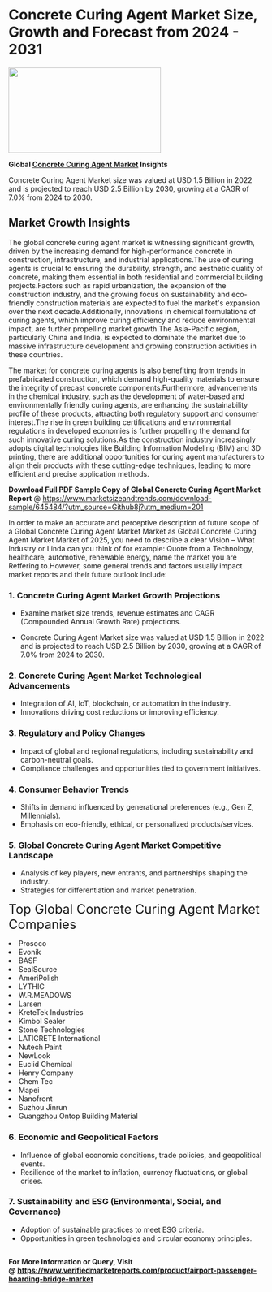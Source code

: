 <H1>Concrete Curing Agent Market Size, Growth and Forecast from 2024 - 2031</H1><img class="aligncenter size-medium wp-image-584254" src="https://thirdeyenews.in/wp-content/uploads/2024/09/Global-Market-Research-300x168.jpeg" alt="" width="300" height="168" /><p><strong>Global&nbsp;<a href="https://www.marketsizeandtrends.com/download-sample/645484/?utm_source=Github8j?utm_medium=201">Concrete Curing Agent Market</a> Insights</strong></p><p>Concrete Curing Agent Market size was valued at USD 1.5 Billion in 2022 and is projected to reach USD 2.5 Billion by 2030, growing at a CAGR of 7.0% from 2024 to 2030.</p><p><h2>Market Growth Insights</h2> <p>The global concrete curing agent market is witnessing significant growth, driven by the increasing demand for high-performance concrete in construction, infrastructure, and industrial applications.The use of curing agents is crucial to ensuring the durability, strength, and aesthetic quality of concrete, making them essential in both residential and commercial building projects.Factors such as rapid urbanization, the expansion of the construction industry, and the growing focus on sustainability and eco-friendly construction materials are expected to fuel the market's expansion over the next decade.Additionally, innovations in chemical formulations of curing agents, which improve curing efficiency and reduce environmental impact, are further propelling market growth.The Asia-Pacific region, particularly China and India, is expected to dominate the market due to massive infrastructure development and growing construction activities in these countries.</p> <p>The market for concrete curing agents is also benefiting from trends in prefabricated construction, which demand high-quality materials to ensure the integrity of precast concrete components.Furthermore, advancements in the chemical industry, such as the development of water-based and environmentally friendly curing agents, are enhancing the sustainability profile of these products, attracting both regulatory support and consumer interest.The rise in green building certifications and environmental regulations in developed economies is further propelling the demand for such innovative curing solutions.As the construction industry increasingly adopts digital technologies like Building Information Modeling (BIM) and 3D printing, there are additional opportunities for curing agent manufacturers to align their products with these cutting-edge techniques, leading to more efficient and precise application methods.<p><span class=""><strong>Download Full PDF Sample Copy of Global Concrete Curing Agent Market Report</strong> @ <a href="https://www.marketsizeandtrends.com/download-sample/645484/?utm_source=Github8j?utm_medium=201" target="_blank">https://www.marketsizeandtrends.com/download-sample/645484/?utm_source=Github8j?utm_medium=201</a></span></p><p>In order to make an accurate and perceptive description of future scope of a Global&nbsp;Concrete Curing Agent Market Market as Global&nbsp;Concrete Curing Agent Market Market of 2025, you need to describe a clear Vision &ndash; What Industry or Linda can you think of for example: Quote from a Technology, healthcare, automotive, renewable energy, name the market you are Reffering to.However, some general trends and factors usually impact market reports and their future outlook include:</p><h3>1.&nbsp;<strong>Concrete Curing Agent Market Growth Projections</strong></h3><ul><li>Examine market size trends, revenue estimates and CAGR (Compounded Annual Growth Rate) projections.</li><li><p>Concrete Curing Agent Market size was valued at USD 1.5 Billion in 2022 and is projected to reach USD 2.5 Billion by 2030, growing at a CAGR of 7.0% from 2024 to 2030.</p></li></ul><h3>2.&nbsp;<strong>Concrete Curing Agent Market Technological Advancements</strong></h3><ul><li>Integration of AI, IoT, blockchain, or automation in the industry.</li><li>Innovations driving cost reductions or improving efficiency.</li></ul><h3>3.&nbsp;<strong>Regulatory and Policy Changes</strong></h3><ul><li>Impact of global and regional regulations, including sustainability and carbon-neutral goals.</li><li>Compliance challenges and opportunities tied to government initiatives.</li></ul><h3>4.&nbsp;<strong>Consumer Behavior Trends</strong></h3><ul><li>Shifts in demand influenced by generational preferences (e.g., Gen Z, Millennials).</li><li>Emphasis on eco-friendly, ethical, or personalized products/services.</li></ul><h3>5.&nbsp;<strong>Global Concrete Curing Agent Market Competitive Landscape</strong></h3><ul><li>Analysis of key players, new entrants, and partnerships shaping the industry.</li><li>Strategies for differentiation and market penetration.</li></ul><p data-pm-slice="1 1 []"><span style="color: inherit; font-family: inherit; font-size: 25px;">Top Global Concrete Curing Agent Market Companies</span></p><div class="" data-test-id=""><p><li>Prosoco</li><li> Evonik</li><li> BASF</li><li> SealSource</li><li> AmeriPolish</li><li> LYTHIC</li><li> W.R.MEADOWS</li><li> Larsen</li><li> KreteTek Industries</li><li> Kimbol Sealer</li><li> Stone Technologies</li><li> LATICRETE International</li><li> Nutech Paint</li><li> NewLook</li><li> Euclid Chemical</li><li> Henry Company</li><li> Chem Tec</li><li> Mapei</li><li> Nanofront</li><li> Suzhou Jinrun</li><li> Guangzhou Ontop Building Material</li></p></div><h3>6.&nbsp;<strong>Economic and Geopolitical Factors</strong></h3><ul><li>Influence of global economic conditions, trade policies, and geopolitical events.</li><li>Resilience of the market to inflation, currency fluctuations, or global crises.</li></ul><h3>7.&nbsp;<strong>Sustainability and ESG (Environmental, Social, and Governance)</strong></h3><ul><li>Adoption of sustainable practices to meet ESG criteria.</li><li>Opportunities in green technologies and circular economy principles.</li></ul><h2><strong style="font-size: 14px;">For More Information or Query, Visit @&nbsp;</strong><a style="background-color: #ffffff; font-size: 14px;" href="https://www.marketsizeandtrends.com/report/concrete-curing-agent-market/" target="_blank">https://www.verifiedmarketreports.com/product/airport-passenger-boarding-bridge-market</a></h2>